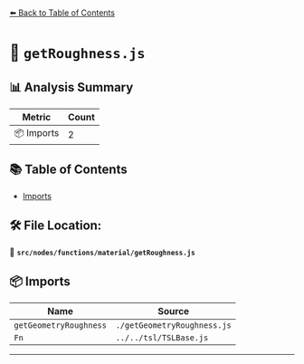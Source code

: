 [⬅️ Back to Table of Contents](../../../../index.md)

# 📄 `getRoughness.js`

## 📊 Analysis Summary

| Metric | Count |
|--------|-------|
| 📦 Imports | 2 |

## 📚 Table of Contents

- [Imports](#imports)

## 🛠️ File Location:
📂 **`src/nodes/functions/material/getRoughness.js`**

## 📦 Imports

| Name | Source |
|------|--------|
| `getGeometryRoughness` | `./getGeometryRoughness.js` |
| `Fn` | `../../tsl/TSLBase.js` |


---
